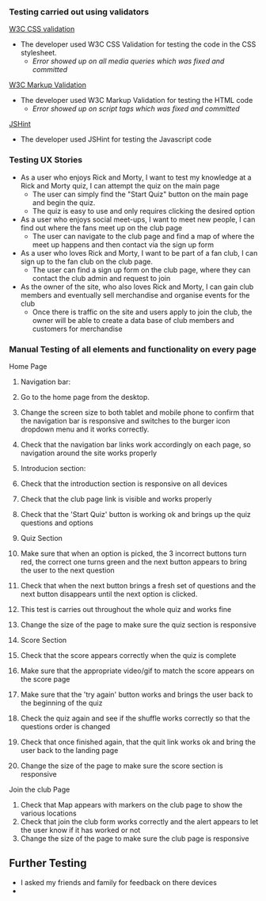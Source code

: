 ### Testing carried out using validators

[W3C CSS validation](https://jigsaw.w3.org/css-validator/)
  * The developer used W3C CSS Validation for testing the code in the CSS stylesheet.
    *  *Error showed up on all media queries which was fixed and committed*
  
[W3C Markup Validation](https://validator.w3.org/)
  * The developer used W3C Markup Validation for testing the HTML code
    * *Error showed up on script tags which was fixed and committed*

[JSHint](https://jshint.com/)
* The developer used JSHint for testing the Javascript code
  

### Testing UX Stories

* As a user who enjoys Rick and Morty, I want to test my knowledge at a Rick and Morty quiz, I can attempt the quiz on the main page
  * The user can simply find the "Start Quiz" button on the main page and begin the quiz.
  * The quiz is easy to use and only requires clicking the desired option
* As a user who enjoys social meet-ups, I want to meet new people, I can find out where the fans meet up on the club page
  * The user can navigate to the club page and find a map of where the meet up happens and then contact via the sign up form
* As a user who loves Rick and Morty, I want to be part of a fan club, I can sign up to the fan club on the club page.
  * The user can find a sign up form on the club page, where they can contact the club admin and request to join
* As the owner of the site, who also loves Rick and Morty, I can gain club members and eventually sell merchandise and organise events for the club
  * Once there is traffic on the site and users apply to join the club, the owner will be able to create a data base of club members and customers for merchandise

### Manual Testing of all elements and functionality on every page

Home Page

1. Navigation bar:
  1. Go to the home page from the desktop.
  2. Change the screen size to both tablet and mobile phone to confirm that the navigation bar is responsive and switches to the burger icon dropdown menu and it works correctly.
  3. Check that the navigation bar links work accordingly on each page, so navigation around the site works properly

2. Introducion section:
  1. Check that the introduction section is responsive on all devices
  2. Check that the club page link is visible and works properly
  3. Check that the 'Start Quiz' button is working ok and brings up the quiz questions and options

3. Quiz Section
  1. Make sure that when an option is picked, the 3 incorrect buttons turn red, the correct one turns green and the next button appears to bring the user to the next question
  2. Check that when the next button brings a fresh set of questions and the next button disappears until the next option is clicked.
  3. This test is carries out throughout the whole quiz and works fine
  4. Change the size of the page to make sure the quiz section is responsive

4. Score Section
  1. Check that the score appears correctly when the quiz is complete
  2. Make sure that the appropriate video/gif to match the score appears on the score page
  3. Make sure that the 'try again' button works and brings the user back to the beginning of the quiz
  4. Check the quiz again and see if the shuffle works correctly so that the questions order is changed
  5. Check that once finished again, that the quit link works ok and bring the user back to the landing page
  6. Change the size of the page to make sure the score section is responsive

Join the club Page
1.  Check that Map appears with markers on the club page to show the various locations
2.  Check that join the club form works correctly and the alert appears to let the user know if it has worked or not
3.  Change the size of the page to make sure the club page is responsive

## Further Testing

* I asked my friends and family for feedback on there devices
* 
